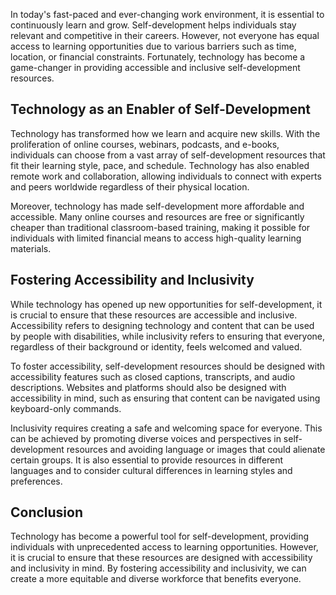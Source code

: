 
In today's fast-paced and ever-changing work environment, it is essential to continuously learn and grow. Self-development helps individuals stay relevant and competitive in their careers. However, not everyone has equal access to learning opportunities due to various barriers such as time, location, or financial constraints. Fortunately, technology has become a game-changer in providing accessible and inclusive self-development resources.

Technology as an Enabler of Self-Development
--------------------------------------------

Technology has transformed how we learn and acquire new skills. With the proliferation of online courses, webinars, podcasts, and e-books, individuals can choose from a vast array of self-development resources that fit their learning style, pace, and schedule. Technology has also enabled remote work and collaboration, allowing individuals to connect with experts and peers worldwide regardless of their physical location.

Moreover, technology has made self-development more affordable and accessible. Many online courses and resources are free or significantly cheaper than traditional classroom-based training, making it possible for individuals with limited financial means to access high-quality learning materials.

Fostering Accessibility and Inclusivity
---------------------------------------

While technology has opened up new opportunities for self-development, it is crucial to ensure that these resources are accessible and inclusive. Accessibility refers to designing technology and content that can be used by people with disabilities, while inclusivity refers to ensuring that everyone, regardless of their background or identity, feels welcomed and valued.

To foster accessibility, self-development resources should be designed with accessibility features such as closed captions, transcripts, and audio descriptions. Websites and platforms should also be designed with accessibility in mind, such as ensuring that content can be navigated using keyboard-only commands.

Inclusivity requires creating a safe and welcoming space for everyone. This can be achieved by promoting diverse voices and perspectives in self-development resources and avoiding language or images that could alienate certain groups. It is also essential to provide resources in different languages and to consider cultural differences in learning styles and preferences.

Conclusion
----------

Technology has become a powerful tool for self-development, providing individuals with unprecedented access to learning opportunities. However, it is crucial to ensure that these resources are designed with accessibility and inclusivity in mind. By fostering accessibility and inclusivity, we can create a more equitable and diverse workforce that benefits everyone.
